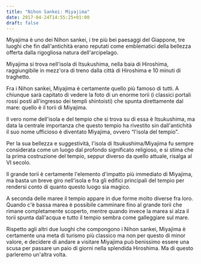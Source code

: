 ```yaml
---
title: "Nihon Sankei: Miyajima"
date: 2017-04-24T14:55:25+01:00
draft: false
---
```

Miyajima è uno dei Nihon sankei, i tre più bei paesaggi del Giappone, tre luoghi che fin dall'antichità erano reputati come emblematici della bellezza offerta dalla rigogliosa natura dell'arcipelago.

Miyajima si trova nell'isola di Itsukushima, nella baia di Hiroshima, raggiungibile in mezz'ora di treno dalla città di Hiroshima e 10 minuti di traghetto.

Fra i Nihon sankei, Miyajima è certamente quello più famoso di tutti. A chiunque sarà capitato di vedere la foto di un enorme torii (i classici portali rossi posti all'ingresso dei templi shintoisti) che spunta direttamente dal mare: quello è il torii di Miyajima.

Il vero nome dell'isola e del tempio che si trova su di essa è Itsukushima, ma data la centrale importanza che questo tempio ha rivestito sin dall'antichità il suo nome ufficioso è diventato Miyajima, ovvero “l'isola del tempio”.

Per la sua bellezza e suggestività, l'isola di Itsukushima/Miyajima fu sempre considerata come un luogo dal profondo significato religioso, e si stima che la prima costruzione del tempio, seppur diverso da quello attuale, risalga al VI secolo.

Il grande torii è certamente l'elemento d'impatto più immediato di Miyajima, ma basta un breve giro nell'isola e fra gli edifici principali del tempio per rendersi conto di quanto questo luogo sia magico.

A seconda delle maree il tempio appare in due forme molto diverse fra loro. Quando c'è bassa marea è possibile camminare fino al grande torii che rimane completamente scoperto, mentre quando invece la marea si alza il torii spunta dall'acqua e tutto il tempio sembra come galleggiare sul mare.

Rispetto agli altri due luoghi che compongono i Nihon sankei, Miyajima è certamente una meta di turismo più classico ma non per questo di minor valore, e decidere di andare a visitare Miyajima può benissimo essere una scusa per passare un paio di giorni nella splendida Hiroshima. Ma di questo parleremo un'altra volta.
